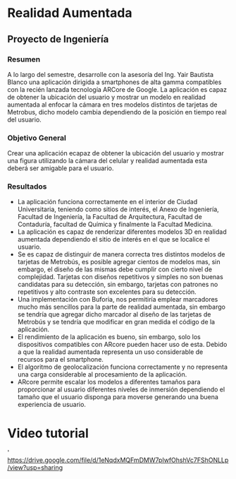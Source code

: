 # Realidad Aumentada

## Proyecto de Ingeniería

### Resumen
A lo largo del semestre, desarrolle con la asesoría del Ing. Yair Bautista Blanco una aplicación dirigida a smartphones de alta gamma compatibles con la recién lanzada tecnología ARCore de Google. La aplicación es capaz de obtener la ubicación del usuario y mostrar un modelo en realidad aumentada al enfocar la cámara en tres modelos distintos de tarjetas de Metrobus, dicho modelo cambia dependiendo de la posición en tiempo real del usuario.

### Objetivo General
Crear una aplicación ecapaz de obtener la ubicación del usuario y mostrar una figura utilizando la cámara del celular y realidad aumentada esta deberá ser amigable para el usuario.

### Resultados
*	La aplicación funciona correctamente en el interior de Ciudad Universitaria, teniendo como sitios de interés, el Anexo de Ingeniería, Facultad de Ingeniería, la Facultad de Arquitectura, Facultad de Contaduría, facultad de Química y finalmente la Facultad Medicina.
*	La aplicación es capaz de renderizar diferentes modelos 3D en realidad aumentada dependiendo el sitio de interés en el que se localice el usuario.
*	Se es capaz de distinguir de manera correcta tres distintos modelos de tarjetas de Metrobús, es posible agregar cientos de modelos mas, sin embargo, el diseño de las mismas debe cumplir con cierto nivel de complejidad. Tarjetas con diseños repetitivos y simples no son buenas candidatas para su detección, sin embargo, tarjetas con patrones no repetitivos y alto contraste son excelentes para su detección.
*	Una implementación con Buforia, nos permitiría emplear marcadores mucho más sencillos para la parte de realidad aumentada, sin embargo se tendría que agregar dicho marcador al diseño de las tarjetas de Metrobús y se tendría que modificar en gran medida el código de la aplicación.
*	El rendimiento de la aplicación es bueno, sin embargo, solo los dispositivos compatibles con ARcore pueden hacer uso de esta. Debido a que la realidad aumentada representa un uso considerable de recursos para el smartphone.
*	El algoritmo de geolocalización funciona correctamente y no representa una carga considerable al procesamiento de la aplicación.
*	ARcore permite escalar los modelos a diferentes tamaños para proporcionar al usuario diferentes niveles de inmersión dependiendo el tamaño que el usuario disponga para moverse generando una buena experiencia de usuario.


# Video tutorial
' https://drive.google.com/file/d/1eNqdxMQFmDMW7pIwfOhshVc7FShONLLp/view?usp=sharing

